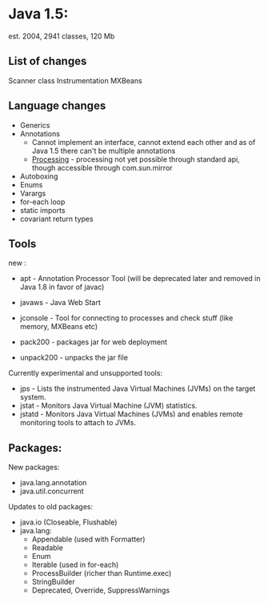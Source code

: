 # Java 1.5:
 
est. 2004, 2941 classes, 120 Mb

## List of changes

Scanner class
Instrumentation
MXBeans

## Language changes

 - Generics
 - Annotations
   - Cannot implement an interface, cannot extend each other and as of Java 1.5 there can't be multiple annotations
   - [Processing](http://hannesdorfmann.com/annotation-processing/annotationprocessing101) - processing not yet possible through standard api, though accessible through com.sun.mirror
 - Autoboxing
 - Enums
 - Varargs
 - for-each loop
 - static imports
 - covariant return types
 
## Tools

new :

 - apt - Annotation Processor Tool (will be deprecated later and removed in Java 1.8 in favor of javac)
 - javaws - Java Web Start
 - jconsole - Tool for connecting to processes and check stuff (like memory, MXBeans etc)
 
 - pack200 - packages jar for web deployment
 - unpack200 - unpacks the jar file
 
Currently experimental and unsupported tools:
 - jps - Lists the instrumented Java Virtual Machines (JVMs) on the target system.
 - jstat - Monitors Java Virtual Machine (JVM) statistics.
 - jstatd - Monitors Java Virtual Machines (JVMs) and enables remote monitoring tools to attach to JVMs.

## Packages:

New packages:

 - java.lang.annotation
 - java.util.concurrent
 
Updates to old packages:
  
  - java.io (Closeable, Flushable)
  - java.lang:
    - Appendable (used with Formatter)
    - Readable
    - Enum
    - Iterable (used in for-each)
    - ProcessBuilder (richer than Runtime.exec)
    - StringBuilder
    - Deprecated, Override, SuppressWarnings
